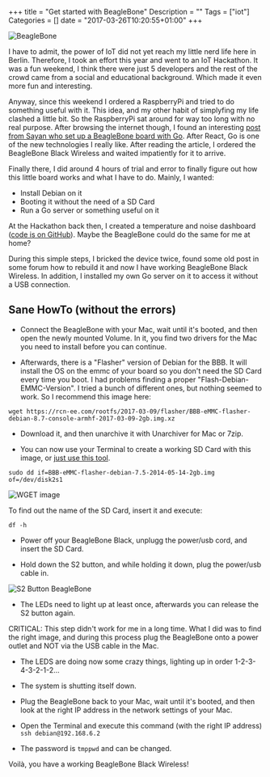 +++
title = "Get started with BeagleBone"
Description = ""
Tags = ["iot"]
Categories = []
date = "2017-03-26T10:20:55+01:00"
+++

![BeagleBone](https://preview.ibb.co/iN3fmF/header.jpg)

I have to admit, the power of IoT did not yet reach my little nerd life here in Berlin. Therefore, I took an effort this year and went to an IoT Hackathon. It was a fun weekend, I think there were just 5 developers and the rest of the crowd came from a social and educational background. Which made it even more fun and interesting.

Anyway, since this weekend I ordered a RaspberryPi and tried to do something useful with it. This idea, and my other habit of simplyfing my life clashed a little bit. So the RaspberryPi sat around for way too long with no real purpose. After browsing the internet though, I found an interesting <a href="https://blog.sayan.ee/bbb">post from Sayan who set up a BeagleBone board with Go</a>. After React, Go is one of the new technologies I really like. After reading the article, I ordered the BeagleBone Black Wireless and waited impatiently for it to arrive.

Finally there, I did around 4 hours of trial and error to finally figure out how this little board works and what I have to do. Mainly, I wanted:

- Install Debian on it
- Booting it without the need of a SD Card
- Run a Go server or something useful on it

At the Hackathon back then, I created a temperature and noise dashboard (<a href="https://github.com/gruberb/IoTHack16">code is on GitHub</a>). Maybe the BeagleBone could do the same for me at home?

During this simple steps, I bricked the device twice, found some old post in some forum how to rebuild it and now I have working BeagleBone Black Wireless. In addition, I installed my own Go server on it to access it without a USB connection.

## Sane HowTo (without the errors)

- Connect the BeagleBone with your Mac, wait until it's booted, and then open the newly mounted Volume. In it, you find two drivers for the Mac you need to install before you can continue.

- Afterwards, there is a "Flasher" version of Debian for the BBB. It will install the OS on the emmc of your board so you don't need the SD Card every time you boot. I had problems finding a proper "Flash-Debian-EMMC-Version". I tried a bunch of different ones, but nothing seemed to work. So I recommend this image here:

```wget https://rcn-ee.com/rootfs/2017-03-09/flasher/BBB-eMMC-flasher-debian-8.7-console-armhf-2017-03-09-2gb.img.xz```

- Download it, and then unarchive it with Unarchiver for Mac or 7zip.

- You can now use your Terminal to create a working SD Card with this image, or <a href="https://etcher.io">just use this tool</a>.

```sudo dd if=BBB-eMMC-flasher-debian-7.5-2014-05-14-2gb.img of=/dev/disk2s1```

![WGET image](https://preview.ibb.co/b5mY6F/status.jpg)

To find out the name of the SD Card, insert it and execute:

```df -h```

- Power off your BeagleBone Black, unplugg the power/usb cord, and insert the SD Card. 

- Hold down the S2 button, and while holding it down, plug the power/usb cable in.

![S2 Button BeagleBone](https://preview.ibb.co/bt7Ufa/s2.jpg)

- The LEDs need to light up at least once, afterwards you can release the S2 button again.

CRITICAL: This step didn't work for me in a long time. What I did was to find the right image, and during this process plug the BeagleBone onto a power outlet and NOT via the USB cable in the Mac. 

- The LEDS are doing now some crazy things, lighting up in order 1-2-3-4-3-2-1-2... 

- The system is shutting itself down.

- Plug the BeagleBone back to your Mac, wait until it's booted, and then look at the right IP address in the network settings of your Mac.

- Open the Terminal and execute this command (with the right IP address)
```ssh debian@192.168.6.2```
 
- The password is ```tmppwd``` and can be changed.
 
Voilà, you have a working BeagleBone Black Wireless! 
   
